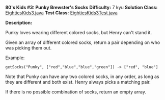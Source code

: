 <b>80's Kids #3: Punky Brewster's Socks</b>
<b>Difficulty:</b> 7 kyu
<b>Solution Class:</b> [EightiesKids3.java](EightiesKids3.java)
<b>Test Class:</b> [EightiesKids3Test.java](EightiesKids3Test.java)

<b>Description:</b>

Punky loves wearing different colored socks, but Henry can't stand it.

Given an array of different colored socks, return a pair depending on who was picking them out.

Example:

<pre><code>getSocks("Punky", ["red","blue","blue","green"]) -> ["red", "blue"]</code></pre>

Note that Punky can have any two colored socks, in any order, as long as they are different and both exist. Henry always picks a matching pair.

If there is no possible combination of socks, return an empty array.